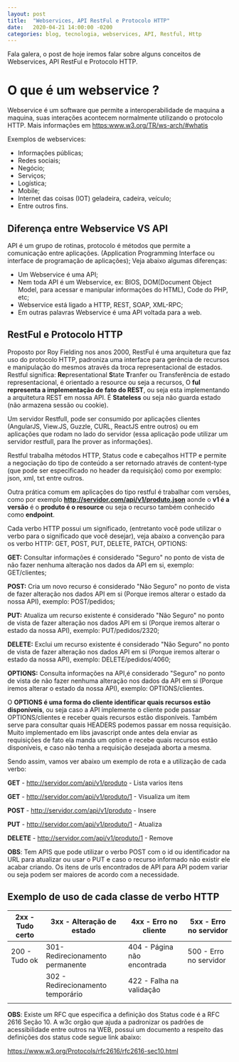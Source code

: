 ```yaml
---
layout: post
title:  "Webservices, API RestFul e Protocolo HTTP"
date:   2020-04-21 14:00:00 -0200
categories: blog, tecnologia, webservices, API, Restful, Http
---
```


Fala galera, o post de hoje iremos falar sobre alguns conceitos de Webservices, API RestFul e Protocolo HTTP.

# O que é um webservice ?

Webservice é um software que permite a interoperabilidade de maquina a maquina, suas interações acontecem normalmente utilizando o protocolo HTTP. 
Mais informações em <a href="https:www.w3.org/TR/ws-arch/#whatis" target="__blank">https:www.w3.org/TR/ws-arch/#whatis</a>

Exemplos de webservices:

- Informações públicas;
- Redes sociais;
- Negócio;
- Serviços;
- Logística;
- Mobile;
- Internet das coisas (IOT) geladeira, cadeira, veículo;
- Entre outros fins.

## Diferença entre Webservice VS API

API é um grupo de rotinas, protocolo é métodos que permite a comunicação entre aplicações. (Application Programming Interface ou interface de programação de aplicações); Veja abaixo algumas diferenças:

- Um Webservice é uma API;
- Nem toda API é um Webservice, ex: BIOS, DOM(Document Object Model, para acessar e manipular informações do HTML), Code do PHP, etc;
- Webservice está ligado a HTTP, REST, SOAP, XML-RPC;
- Em outras palavras Webservice é uma API voltada para a web.

## RestFul e Protocolo HTTP

Proposto por Roy Fielding nos anos 2000, RestFul é uma arquitetura que faz uso do protocolo HTTP, padroniza uma interface para gerência de recursos e manipulação do mesmos através da troca representacional de estados. 
Restful significa: **Re**presentational **S**tate **T**ranfer ou Transferência de estado representacional, é orientado a resource ou seja a recursos,  O **ful representa a implementação de fato do REST**, ou seja esta implementando a arquitetura REST em nossa API. É **Stateless** ou seja não guarda estado (não armazena sessão ou cookie).

Um servidor Restfull, pode ser consumido por aplicações clientes (AngularJS, View.JS, Guzzle, CURL, ReactJS entre outros) ou em aplicações que rodam no lado do servidor (essa aplicação pode utilizar um servidor restfull, para lhe prover as informações). 

Restful trabalha métodos HTTP, Status code e cabeçalhos HTTP e permite a negociação do tipo de conteúdo a ser retornado através de content-type (que pode ser especificado no header da requisição) como por exemplo: json, xml, txt entre outros.

Outra prática comum em aplicações do tipo restful é trabalhar com versões, como por exemplo **http://servidor.com/api/v1/produto.json** aonde o **v1 é a versão** é o **produto é o resource** ou seja o recurso também conhecido como **endpoint**.

Cada verbo HTTP possui um significado, (entretanto você pode utilizar o verbo para o significado que você desejar), veja abaixo a convenção para os verbo HTTP: GET, POST, PUT, DELETE, PATCH, OPTIONS:

**GET:** Consultar informações é considerado "Seguro" no ponto de vista de não fazer nenhuma alteração nos dados da API em si, exemplo: GET/clientes;

**POST:** Cria um novo recurso é considerado "Não Seguro" no ponto de vista de fazer alteração nos dados API em si (Porque iremos alterar o estado da nossa API), exemplo: POST/pedidos;

**PUT:** Atualiza um recurso existente é considerado "Não Seguro" no ponto de vista de fazer alteração nos dados API em si (Porque iremos alterar o estado da nossa API), exemplo: PUT/pedidos/2320;

**DELETE:** Exclui um recurso existente é considerado "Não Seguro" no ponto de vista de fazer alteração nos dados API em si (Porque iremos alterar o estado da nossa API), exemplo: DELETE/pedidos/4060;

**OPTIONS:** Consulta informações na API,é considerado "Seguro" no ponto de vista de não fazer nenhuma alteração nos dados da API em si (Porque iremos alterar o estado da nossa API), exemplo: OPTIONS/clientes.


O **OPTIONS é uma forma do  cliente identificar quais recursos estão disponíveis**, ou seja caso a API implemente o cliente pode passar OPTIONS/clientes e receber quais recursos estão disponíveis. Também serve para consultar quais HEADERS podemos passar em nossa requisição. Muito implementado em libs javascript onde antes dela enviar as requisições de fato ela manda um option e recebe quais recursos estão disponíveis, e caso não tenha a requisição desejada aborta a mesma.

Sendo assim, vamos ver abaixo um exemplo de rota e a utilização de cada verbo:

**GET** - http://servidor.com/api/v1/produto - Lista varios itens

**GET** - http://servidor.com/api/v1/produto/1 - Visualiza um item

**POST** - http://servidor.com/api/v1/produto - Insere

**PUT** -  http://servidor.com/api/v1/produto/1  - Atualiza

**DELETE** -  http://servidor.com/api/v1/produto/1 - Remove 

**OBS**: Tem APIS que pode utilizar o verbo POST com o id ou identificador na URL para atualizar ou usar o PUT e caso o recurso informado não existir ele acabar criando.
Os itens de urls encontrados de API para API podem variar ou seja podem ser maiores de acordo com a necessidade.

## Exemplo de uso de cada classe de verbo HTTP

|2xx - Tudo certo   | 3xx - Alteração de estado         |4xx - Erro no cliente        |5xx - Erro no servidor 
|-------------------|-----------------------------------|-----------------------------|-------------------------------
| 200 - Tudo ok     | 301- Redirecionamento permanente  | 404 - Página não encontrada | 500 - Erro no servidor     
|                   | 302 - Redirecionamento temporário | 422 - Falha na validação    |   
|                   |                                   |                             |   

**OBS**: Existe um RFC que especifica a definição dos Status code é a RFC 2616 Seção 10. A w3c orgão que ajuda a padronizar os padrões de acessibilidade entre outros na WEB, possui um documento a respeito das definições dos status code segue link abaixo:

<a href="https://www.w3.org/Protocols/rfc2616/rfc2616-sec10.html" target="__blank">https://www.w3.org/Protocols/rfc2616/rfc2616-sec10.html</a>










